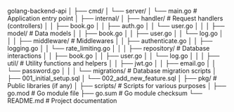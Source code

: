 golang-backend-api
│
├── cmd/
│   └── server/
│       └── main.go               # Application entry point
│
├── internal/
│   ├── handler/                  # Request handlers (controllers)
│   │   ├── book.go
│   │   ├── auth.go
│   │   └── user.go
│   │
│   ├── model/                    # Data models
│   │   ├── book.go
│   │   ├── user.go
│   │   └── log.go
│   │
│   ├── middleware/               # Middlewares
│   │   ├── authenticate.go
│   │   ├── logging.go
│   │   └── rate_limiting.go
│   │
│   ├── repository/               # Database interactions
│   │   ├── book.go
│   │   ├── user.go
│   │   └── log.go
│   │
│   ├── util/                     # Utility functions and helpers
│   │   ├── jwt.go
│   │   ├── email.go
│   │   └── password.go
│   │
│   └── migrations/              # Database migration scripts
│       ├── 001_initial_setup.sql
│       └── 002_add_new_feature.sql
│
├── pkg/                          # Public libraries (if any)
│
├── scripts/                      # Scripts for various purposes
│
├── go.mod                        # Go module file
├── go.sum                        # Go module checksum
└── README.md                     # Project documentation
